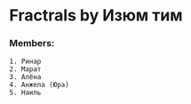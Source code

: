 # Fractrals by Изюм тим

### Members: 
    1. Ринар
    2. Марат
    3. Алёна
    4. Анжела (Юра)
    5. Наиль 